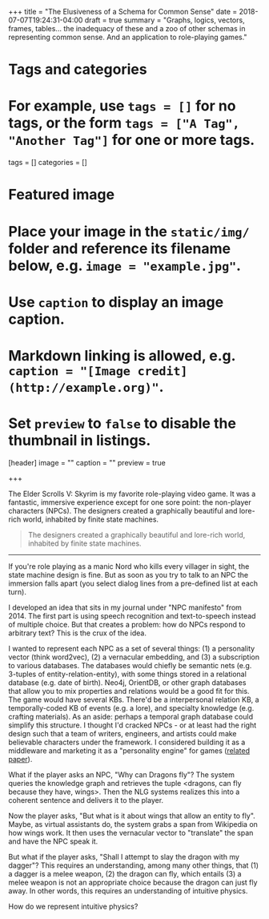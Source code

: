 +++
title = "The Elusiveness of a Schema for Common Sense"
date = 2018-07-07T19:24:31-04:00
draft = true
summary = "Graphs, logics, vectors, frames, tables... the inadequacy of these and a zoo of other schemas in representing common sense. And an application to role-playing games."
# Tags and categories
# For example, use `tags = []` for no tags, or the form `tags = ["A Tag", "Another Tag"]` for one or more tags.
tags = []
categories = []

# Featured image
# Place your image in the `static/img/` folder and reference its filename below, e.g. `image = "example.jpg"`.
# Use `caption` to display an image caption.
#   Markdown linking is allowed, e.g. `caption = "[Image credit](http://example.org)"`.
# Set `preview` to `false` to disable the thumbnail in listings.
[header]
image = ""
caption = ""
preview = true

+++

The Elder Scrolls V: Skyrim is my favorite role-playing video game. It was a fantastic, immersive experience except for one sore point: the non-player characters (NPCs). The designers created a graphically beautiful and lore-rich world, inhabited by finite state machines.

> The designers created a graphically beautiful and lore-rich world, inhabited by finite state machines.
---

If you're role playing as a manic Nord who kills every villager in sight, the state machine design is fine. But as soon as you try to talk to an NPC the immersion falls apart (you select dialog lines from a pre-defined list at each turn).

I developed an idea that sits in my journal under "NPC manifesto" from 2014. The first part is using speech recognition and text-to-speech instead of multiple choice. But that creates a problem: how do NPCs respond to arbitrary text? This is the crux of the idea.

I wanted to represent each NPC as a set of several things: (1) a personality vector (think word2vec), (2) a vernacular embedding, and (3) a subscription to various databases. The databases would chiefly be semantic nets (e.g. 3-tuples of entity-relation-entity), with some things stored in a relational database (e.g. date of birth). Neo4j, OrientDB, or other graph databases that allow you to mix properties and relations would be a good fit for this. The game would have several KBs. There'd be a interpersonal relation KB, a temporally-coded KB of events (e.g. a lore), and specialty knowledge (e.g. crafting materials). As an aside: perhaps a temporal graph database could simplify this structure. I thought I'd cracked NPCs - or at least had the right design such that a team of writers, engineers, and artists could make believable characters under the framework. I considered building it as a middleware and marketing it as a "personality engine" for games ([related paper](https://www.researchgate.net/publication/262150526_GAMYGDALA_An_emotion_engine_for_games)).

What if the player asks an NPC, "Why can Dragons fly"? The system queries the knowledge graph and retrieves the tuple <dragons, can fly because they have, wings>. Then the NLG systems realizes this into a coherent sentence and delivers it to the player.

Now the player asks, "But what is it about wings that allow an entity to fly". Maybe, as virtual assistants do, the system grabs a span from Wikipedia on how wings work. It then uses the vernacular vector to "translate" the span and have the NPC speak it.

But what if the player asks, "Shall I attempt to slay the dragon with my dagger"? This requires an understanding, among many other things, that (1) a dagger is a melee weapon, (2) the dragon can fly, which entails (3) a melee weapon is not an appropriate choice because the dragon can just fly away. In other words, this requires an understanding of intuitive physics.

How do we represent intuitive physics?
